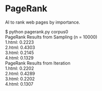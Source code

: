 # PageRank

AI to rank web pages by importance.

$ python pagerank.py corpus0  
PageRank Results from Sampling (n = 10000)  
    1.html: 0.2223  
    2.html: 0.4303  
    3.html: 0.2145  
    4.html: 0.1329  
PageRank Results from Iteration  
    1.html: 0.2202  
    2.html: 0.4289  
    3.html: 0.2202  
    4.html: 0.1307  
